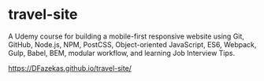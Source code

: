 # travel-site
A Udemy course for building a mobile-first responsive website using Git, GitHub, Node.js, NPM, PostCSS, Object-oriented JavaScript, ES6, Webpack, Gulp, Babel, BEM, modular workflow, and learning Job Interview Tips.

https://DFazekas.github.io/travel-site/
